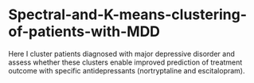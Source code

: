 # Spectral-and-K-means-clustering-of-patients-with-MDD

Here I cluster patients diagnosed with major depressive disorder and assess whether these clusters enable improved prediction of treatment outcome with specific antidepressants (nortryptaline and escitalopram). 
